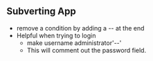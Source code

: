 ## Subverting App
* remove a condition by adding a -- at the end
* Helpful when trying to login
   	* make username administrator'--'
   	* This will comment out the password field.

